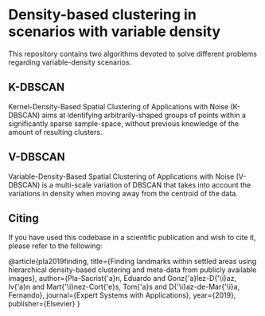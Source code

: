 # Density-based clustering in scenarios with variable density
This repository contains two algorithms devoted to solve different problems regarding variable-density scenarios.

## K-DBSCAN

Kernel-Density-Based Spatial Clustering of Applications with Noise (K-DBSCAN) aims at identifying arbitrarily-shaped groups of points within a significantly sparse sample-space, without previous knowledge of the amount of resulting clusters.

## V-DBSCAN

Variable-Density-Based Spatial Clustering of Applications with Noise (V-DBSCAN) is a multi-scale variation of DBSCAN that takes into account the variations in density when moving away from the centroid of the data.

## Citing

If you have used this codebase in a scientific publication and wish to cite it, please refer to the following:

  @article{pla2019finding,
    title={Finding landmarks within settled areas using hierarchical density-based clustering and meta-data from publicly available images},
    author={Pla-Sacrist{\'a}n, Eduardo and Gonz{\'a}lez-D{\'\i}az, Iv{\'a}n and Mart{\'\i}nez-Cort{\'e}s, Tom{\'a}s and D{\'\i}az-de-Mar{\'\i}a, Fernando},
    journal={Expert Systems with Applications},
    year={2019},
    publisher={Elsevier}
  }
